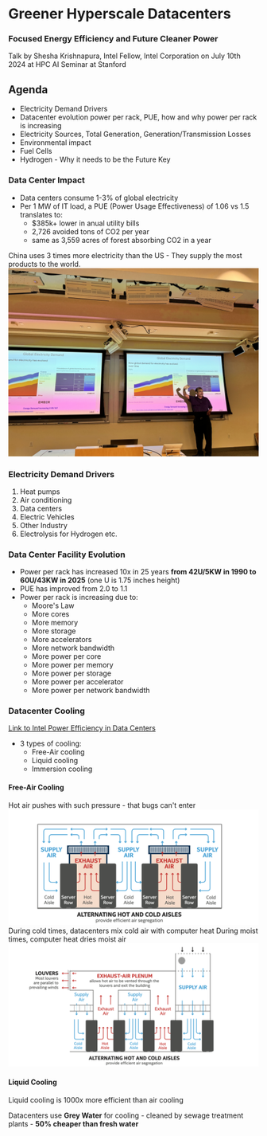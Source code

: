 # Greener Hyperscale Datacenters
### Focused Energy Efficiency and Future Cleaner Power

Talk by Shesha Krishnapura, Intel Fellow, Intel Corporation on July 10th 2024 at HPC AI Seminar at Stanford

## Agenda
- Electricity Demand Drivers
- Datacenter evolution power per rack, PUE, how and why power per rack is increasing
- Electricity Sources, Total Generation, Generation/Transmission Losses
- Environmental impact
- Fuel Cells
- Hydrogen - Why it needs to be the Future Key

### Data Center Impact
- Data centers consume 1-3% of global electricity
- Per 1 MW of IT load, a PUE (Power Usage Effectiveness) of 1.06 vs 1.5 translates to:
    - $385k+ lower in anual utility bills
    - 2,726 avoided tons of CO2 per year
    - same as 3,559 acres of forest absorbing CO2 in a year

China uses 3 times more electricity than the US - They supply the most products to the world. 
![Shesha prensenting the world electricity demand](3-images/global-electricity-demand.jpeg)

### Electricity Demand Drivers
1. Heat pumps
2. Air conditioning
3. Data centers
4. Electric Vehicles
5. Other Industry
6. Electrolysis for Hydrogen etc. 

### Data Center Facility Evolution
- Power per rack has increased 10x in 25 years
    **from 42U/5KW in 1990 to 60U/43KW in 2025** (one U is 1.75 inches height)
- PUE has improved from 2.0 to 1.1
- Power per rack is increasing due to:
    - Moore's Law
    - More cores
    - More memory
    - More storage
    - More accelerators
    - More network bandwidth
    - More power per core
    - More power per memory
    - More power per storage
    - More power per accelerator
    - More power per network bandwidth

### Datacenter Cooling
[Link to Intel Power Efficiency in Data Centers](https://www.intel.com/content/dam/www/public/us/en/documents/best-practices/intel-it-extremely-energy-efficient-high-density-data-centers-paper.pdf)

- 3 types of cooling:
    - Free-Air cooling
    - Liquid cooling
    - Immersion cooling

#### Free-Air Cooling
Hot air pushes with such pressure - that bugs can't enter
![ALTERNATING HOT AND COLD AISLES](3-images/closed-air-segregation.png)
During cold times, datacenters mix cold air with computer heat
During moist times, computer heat dries moist air
![Manage efficient air segregation](3-images/managed-air-segregation.png)

#### Liquid Cooling
Liquid cooling is 1000x more efficient than air cooling

Datacenters use **Grey Water** for cooling - cleaned by sewage treatment plants -  **50% cheaper than fresh water**

